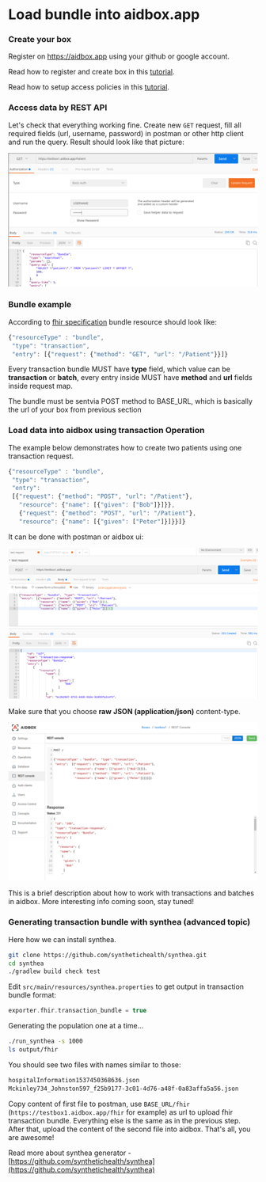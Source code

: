 # Load bundle into aidbox.app

### Create your box

Register on https://aidbox.app using your github or google account.

Read how to register and create box in this [tutorial](create-and-configure-box.md).

Read how to setup access policies in this [tutorial](authentication-and-authorization.md).

### Access data by REST API

Let's check that everything working fine. Create new `GET` request, fill all required fields \(url, username, password\) in postman or other http client and run the query. Result should look like that picture:

![](../.gitbook/assets/2018-09-19-201623_1211x651_scrot.png)

### Bundle example

According to [fhir specification](https://www.hl7.org/fhir/http.html#transaction) bundle resource should look like:

```javascript
{"resourceType" : "bundle",
 "type": "transaction",
 "entry": [{"request": {"method": "GET", "url": "/Patient"}}]}
```

Every transaction bundle MUST have **type** field, which value can be **transaction** or **batch**, every entry inside MUST have **method** and **url** fields inside request map.

The bundle must be sentvia POST method to BASE\_URL, which is basically the url of your box from previous section

### Load data into aidbox using transaction Operation

The example below demonstrates how to create two patients using one transaction request.

```javascript
{"resourceType" : "bundle", 
 "type": "transaction", 
 "entry": 
 [{"request": {"method": "POST", "url": "/Patient"},
   "resource": {"name": [{"given": ["Bob"]}]}},
   {"request": {"method": "POST", "url": "/Patient"},
   "resource": {"name": [{"given": ["Peter"]}]}}]}
```

It can be done with postman or aidbox ui:

![](../.gitbook/assets/2018-09-19-204419_1198x727_scrot.png)

Make sure that you choose **raw** **JSON \(application/json\)** content-type.

![](../.gitbook/assets/2018-09-19-204203_1284x813_scrot.png)

This is a brief description about how to work with transactions and batches in aidbox. More interesting info coming soon, stay tuned!

### Generating transaction bundle with synthea \(advanced topic\)

Here how we can install synthea.

```bash
git clone https://github.com/synthetichealth/synthea.git
cd synthea
./gradlew build check test
```

Edit `src/main/resources/synthea.properties` to get output in transaction bundle format:

```groovy
exporter.fhir.transaction_bundle = true
```

Generating the population one at a time...

```bash
./run_synthea -s 1000
ls output/fhir
```

You should see two files with names similar to those:

```bash
hospitalInformation1537450368636.json 
Mckinley734_Johnston597_f25b9177-3c01-4d76-a48f-0a83affa5a56.json
```

Copy content of first file to postman, use `BASE_URL/fhir` \(`https://testbox1.aidbox.app/fhir` for example\) as url to upload fhir transaction bundle. Everything else is the same as in the previous step. After that, upload the content of the second file into aidbox. That's all, you are awesome!

Read more about synthea generator - [https://github.com/synthetichealth/synthea](https://github.com/synthetichealth/synthea)

